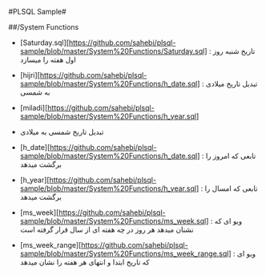 #PLSQL Sample#

##/System Functions
- [Saturday.sql][https://github.com/sahebi/plsql-sample/blob/master/System%20Functions/Saturday.sql]
: تاریخ شنبه روز اول هفته را میسازد

- [hijri][https://github.com/sahebi/plsql-sample/blob/master/System%20Functions/h_date.sql]
: تبدیل تاریخ میلادی به شمسی

- [miladi][https://github.com/sahebi/plsql-sample/blob/master/System%20Functions/h_year.sql]
- تبدیل تاریخ شمسی به میلادی

- [h_date][https://github.com/sahebi/plsql-sample/blob/master/System%20Functions/h_date.sql]
: تابعی که امروز را برگشت میدهد

- [h_year][https://github.com/sahebi/plsql-sample/blob/master/System%20Functions/h_year.sql]
: تابعی که امسال را برگشت میدهد

- [ms_week][https://github.com/sahebi/plsql-sample/blob/master/System%20Functions/ms_week.sql]
: ویو ای که نشنان میدهد هر روز در چه هفته ای از سال قرار گرفته است

- [ms_week_range][https://github.com/sahebi/plsql-sample/blob/master/System%20Functions/ms_week_range.sql]
: ویو ای که تاریخ ابتدا و انتهای هر هفته را نشان میدهد
